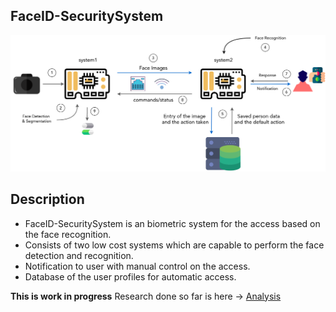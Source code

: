 ## FaceID-SecuritySystem

![System](docs/diagram1.png)


## Description

- FaceID-SecuritySystem is an biometric system for the access based on the face recognition.
- Consists of two low cost systems which are capable to perform the face detection and recognition.
- Notification to user with manual control on the access.
- Database of the user profiles for automatic access.


**This is work in progress**
Research done so far is here -> [Analysis](thoughts.md)
